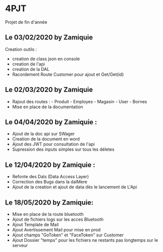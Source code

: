 # 4PJT
Projet de fin d'année

## Le 03/02/2020 by Zamiquie
Creation outils :
- creation de class json en console
- creation de l'api
- creation de la DAL
- Racordement Route Customer pour ajout et Get/Get(id)

## Le 02/03/2020 by Zamiquie
- Rajout des routes : 
          - Produit 
          - Employes
          - Magasin 
          - User
          - Bornes
- Mise en place de la documentation

## Le 04/04/2020 by Zamiquie :

- Ajout de la doc api sur SWager
- Creation de la document en word
- Ajout des JWT pour consultation de l'api
- Supression des inputs simples sur tous les déletes

## Le 12/04/2020 by Zamiquie : 
- Refonte des Dals (Data Access Layer)
- Correction des Bugs dans la dalMere
- Ajout de la creation et ajout de data dès le lancement de L'Api

## Le 18/05/2020 by Zamiquie:
- Mise en place de la route bluetooth
- Ajout de fichiers logs sur les acces Bluetooth
- Ajout Template de Mail
- Ajout Avertissement Mail pour mise en prod
- Ajout champs "GoToken" et "FaceToken" sur Customer
- Ajout Dossier "temps" pour les fichiers ne restants pas longtemps sur le serveur



